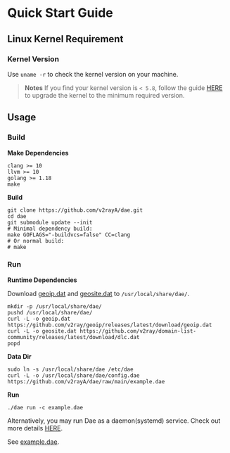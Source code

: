 # Quick Start Guide

## Linux Kernel Requirement

### Kernel Version

Use `uname -r` to check the kernel version on your machine.

> **Notes**
> If you find your kernel version is `< 5.8`, follow the guide [HERE](./kernel-upgrade.md) to upgrade the kernel to the minimum required version.

## Usage

### Build

**Make Dependencies**

```shell
clang >= 10
llvm >= 10
golang >= 1.18
make
```

**Build**

```shell
git clone https://github.com/v2rayA/dae.git
cd dae
git submodule update --init
# Minimal dependency build:
make GOFLAGS="-buildvcs=false" CC=clang
# Or normal build:
# make
```

### Run

**Runtime Dependencies**

Download [geoip.dat](https://github.com/v2ray/geoip/releases/latest) and [geosite.dat](https://github.com/v2fly/domain-list-community/releases/latest) to `/usr/local/share/dae/`.

```shell
mkdir -p /usr/local/share/dae/
pushd /usr/local/share/dae/
curl -L -o geoip.dat https://github.com/v2ray/geoip/releases/latest/download/geoip.dat
curl -L -o geosite.dat https://github.com/v2ray/domain-list-community/releases/latest/download/dlc.dat
popd
```

**Data Dir**

```shell
sudo ln -s /usr/local/share/dae /etc/dae
curl -L -o /usr/local/share/dae/config.dae https://github.com/v2rayA/dae/raw/main/example.dae
```

**Run**

```shell
./dae run -c example.dae
```

Alternatively, you may run Dae as a daemon(systemd) service. Check out more details [HERE](./run-as-daemon.md).

See [example.dae](https://github.com/v2rayA/dae/blob/main/example.dae).
